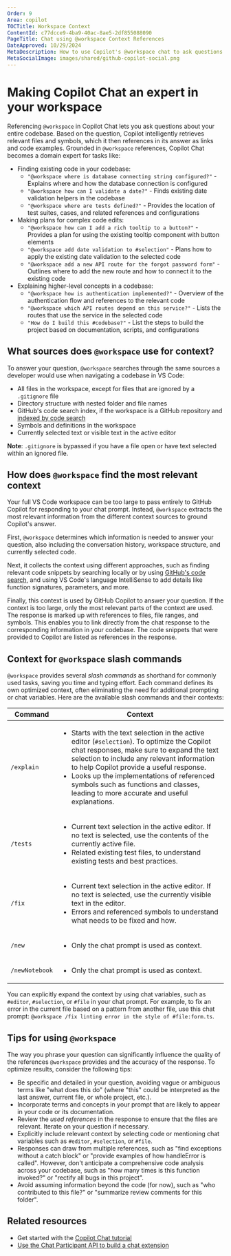 ```yaml
---
Order: 9
Area: copilot
TOCTitle: Workspace Context
ContentId: c77dcce9-4ba9-40ac-8ae5-2df855088090
PageTitle: Chat using @workspace Context References
DateApproved: 10/29/2024
MetaDescription: How to use Copilot's @workspace chat to ask questions against your entire codebase.
MetaSocialImage: images/shared/github-copilot-social.png
---
```

# Making Copilot Chat an expert in your workspace

Referencing `@workspace` in Copilot Chat lets you ask questions about your entire codebase. Based on the question, Copilot intelligently retrieves relevant files and symbols, which it then references in its answer as links and code examples. Grounded in `@workspace` references, Copilot Chat becomes a domain expert for tasks like:

- Finding existing code in your codebase:
  - `"@workspace where is database connecting string configured?"` - Explains where and how the database connection is configured
  - `"@workspace how can I validate a date?"` - Finds existing date validation helpers in the codebase
  - `"@workspace where are tests defined?"` - Provides the location of test suites, cases, and related references and configurations
- Making plans for complex code edits:
  - `"@workspace how can I add a rich tooltip to a button?"` - Provides a plan for using the existing tooltip component with button elements
  - `"@workspace add date validation to #selection"` - Plans how to apply the existing date validation to the selected code
  - `"@workspace add a new API route for the forgot password form"` - Outlines where to add the new route and how to connect it to the existing code
- Explaining higher-level concepts in a codebase:
  - `"@workspace how is authentication implemented?"` - Overview of the authentication flow and references to the relevant code
  - `"@workspace which API routes depend on this service?"` - Lists the routes that use the service in the selected code
  - `"How do I build this #codebase?"` - List the steps to build the project based on documentation, scripts, and configurations

## What sources does `@workspace` use for context?

To answer your question, `@workspace` searches through the same sources a developer would use when navigating a codebase in VS Code:

- All files in the workspace, except for files that are ignored by a `.gitignore` file
- Directory structure with nested folder and file names
- GitHub's code search index, if the workspace is a GitHub repository and [indexed by code search](https://docs.github.com/en/enterprise-cloud@latest/copilot/github-copilot-enterprise/copilot-chat-in-github/using-github-copilot-chat-in-githubcom#asking-a-question-about-a-specific-repository-file-or-symbol)
- Symbols and definitions in the workspace
- Currently selected text or visible text in the active editor

**Note**: `.gitignore` is bypassed if you have a file open or have text selected within an ignored file.

## How does `@workspace` find the most relevant context

Your full VS Code workspace can be too large to pass entirely to GitHub Copilot for responding to your chat prompt. Instead, `@workspace` extracts the most relevant information from the different context sources to ground Copilot's answer.

First, `@workspace` determines which information is needed to answer your question, also including the conversation history, workspace structure, and currently selected code.

Next, it collects the context using different approaches, such as finding relevant code snippets by searching locally or by using [GitHub's code search](https://github.blog/2023-02-06-the-technology-behind-githubs-new-code-search), and using VS Code's language IntelliSense to add details like function signatures, parameters, and more.

Finally, this context is used by GitHub Copilot to answer your question. If the context is too large, only the most relevant parts of the context are used. The response is marked up with references to files, file ranges, and symbols. This enables you to link directly from the chat response to the corresponding information in your codebase. The code snippets that were provided to Copilot are listed as references in the response.

## Context for `@workspace` slash commands

`@workspace` provides several *slash commands* as shorthand for commonly used tasks, saving you time and typing effort. Each command defines its own optimized context, often eliminating the need for additional prompting or chat variables. Here are the available slash commands and their contexts:

| Command        | Context |
| -------------- | ------- |
| `/explain`     | <ul><li>Starts with the text selection in the active editor (`#selection`). To optimize the Copilot chat responses, make sure to expand the text selection to include any relevant information to help Copilot provide a useful response.</li><li>Looks up the implementations of referenced symbols such as functions and classes, leading to more accurate and useful explanations.</li></ul> |
| `/tests`       | <ul><li>Current text selection in the active editor. If no text is selected, use the contents of the currently active file.</li><li>Related existing test files, to understand existing tests and best practices.</li></ul> |
| `/fix`         | <ul><li>Current text selection in the active editor. If no text is selected, use the currently visible text in the editor.</li><li>Errors and referenced symbols to understand what needs to be fixed and how.</li></ul> |
| `/new`         | <ul><li>Only the chat prompt is used as context.</li></ul> |
| `/newNotebook` | <ul><li>Only the chat prompt is used as context.</li></ul> |

You can explicitly expand the context by using chat variables, such as `#editor`, `#selection`, or `#file` in your chat prompt. For example, to fix an error in the current file based on a pattern from another file, use this chat prompt: `@workspace /fix linting error in the style of #file:form.ts`.

## Tips for using `@workspace`

The way you phrase your question can significantly influence the quality of the references `@workspace` provides and the accuracy of the response. To optimize results, consider the following tips:

- Be specific and detailed in your question, avoiding vague or ambiguous terms like "what does this do" (where "this" could be interpreted as the last answer, current file, or whole project, etc.).
- Incorporate terms and concepts in your prompt that are likely to appear in your code or its documentation.
- Review the *used references* in the response to ensure that the files are relevant. Iterate on your question if necessary.
- Explicitly include relevant context by selecting code or mentioning chat variables such as `#editor`, `#selection`, or `#file`.
- Responses can draw from multiple references, such as "find exceptions without a catch block" or "provide examples of how handleError is called". However, don't anticipate a comprehensive code analysis across your codebase, such as "how many times is this function invoked?" or "rectify all bugs in this project".
- Avoid assuming information beyond the code (for now), such as "who contributed to this file?" or "summarize review comments for this folder".

## Related resources

- Get started with the [Copilot Chat tutorial](/docs/copilot/getting-started-chat.md)
- [Use the Chat Participant API to build a chat extension](/api/extension-guides/chat.md)
